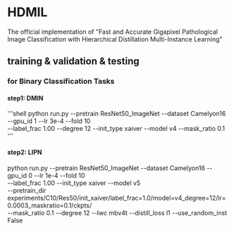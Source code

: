 # HDMIL
The official implementation of "Fast and Accurate Gigapixel Pathological Image Classification with Hierarchical Distillation Multi-Instance Learning"

## training & validation & testing
### for Binary Classification Tasks
#### step1: DMIN
'''shell
python run.py --pretrain ResNet50_ImageNet --dataset Camelyon16 --gpu_id 1 --lr 3e-4 --fold 10 \
    --label_frac 1.00 --degree 12 --init_type xaiver --model v4 --mask_ratio 0.1  
'''
#### step2: LIPN
python run.py --pretrain ResNet50_ImageNet --dataset Camelyon16 --gpu_id 0 --lr 1e-4 --fold 10 \
    --label_frac 1.00 --init_type xaiver --model v5  \
    --pretrain_dir experiments/C10/Res50/init_xaiver/label_frac=1.0/model=v4_degree=12/lr=0.0003_maskratio=0.1/ckpts/ \
    --mask_ratio 0.1  --degree 12 --lwc mbv4t --distill_loss l1 --use_random_inst False 
